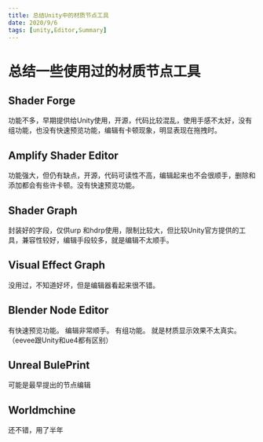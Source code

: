 ```yaml
---
title: 总结Unity中的材质节点工具
date: 2020/9/6
tags: [unity,Editor,Summary]
---
```


# 总结一些使用过的材质节点工具

## Shader Forge
功能不多，早期提供给Unity使用，开源，代码比较混乱，使用手感不太好，没有组功能，也没有快速预览功能，编辑有卡顿现象，明显表现在拖拽时。
## Amplify Shader Editor
功能强大，但仍有缺点，开源，代码可读性不高，编辑起来也不会很顺手，删除和添加都会有些许卡顿。没有快速预览功能。
## Shader Graph
封装好的字段，仅供urp 和hdrp使用，限制比较大，但比较Unity官方提供的工具，兼容性较好，编辑手段较多，就是编辑不太顺手。

## Visual Effect Graph
没用过，不知道好坏，但是编辑器看起来很不错。

## Blender Node Editor
有快速预览功能。
编辑非常顺手。
有组功能。
就是材质显示效果不太真实。（eevee跟Unity和ue4都有区别）

## Unreal BulePrint
可能是最早提出的节点编辑

## Worldmchine
还不错，用了半年